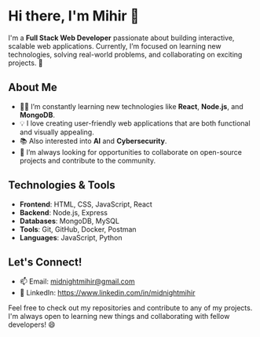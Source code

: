 # Hi there, I'm Mihir 👋

I'm a **Full Stack Web Developer** passionate about building interactive, scalable web applications. Currently, I’m focused on learning new technologies, solving real-world problems, and collaborating on exciting projects. 🚀

## About Me

- 👨‍💻 I’m constantly learning new technologies like **React**, **Node.js**, and **MongoDB**.
- 💡 I love creating user-friendly web applications that are both functional and visually appealing.
- 📚 Also interested into **AI** and **Cybersecurity**.
- 🌱 I’m always looking for opportunities to collaborate on open-source projects and contribute to the community.

## Technologies & Tools

- **Frontend**: HTML, CSS, JavaScript, React
- **Backend**: Node.js, Express
- **Databases**: MongoDB, MySQL
- **Tools**: Git, GitHub, Docker, Postman
- **Languages**: JavaScript, Python

## Let's Connect!

- 📫 Email: midnightmihir@gmail.com
- 💼 LinkedIn: https://www.linkedin.com/in/midnightmihir

Feel free to check out my repositories and contribute to any of my projects. I'm always open to learning new things and collaborating with fellow developers! 😄
